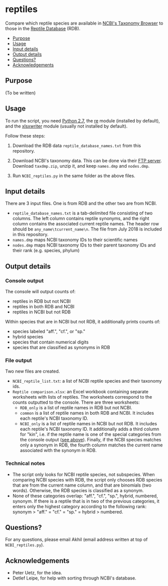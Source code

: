 # reptiles
Compare which reptile species are available in [NCBI's Taxonomy Browser](https://www.ncbi.nlm.nih.gov/Taxonomy/taxonomyhome.html/) to those in the [Reptile Database](http://reptile-database.org/) (RDB).

- [Purpose](#purpose)
- [Usage](#usage)
- [Input details](#input-details)
- [Output details](#output-details)
- [Questions?](#questions)
- [Acknowledgements](#acknowledgements)


## Purpose
(To be written)

## Usage

To run the script, you need [Python 2.7](https://www.python.org/download/releases/2.7/), the [re](https://docs.python.org/2/library/re.html) module (installed by default), and the [xlsxwriter](https://xlsxwriter.readthedocs.io/) module (usually not installed by default).

Follow these steps:

1. Download the RDB data `reptile_database_names.txt` from this repository. 

2. Download NCBI's taxonomy data. This can be done via their [FTP server](https://ftp.ncbi.nlm.nih.gov/pub/taxonomy/). Download `taxdmp.zip`, unzip it, and keep `names.dmp` and `nodes.dmp`. 

3. Run `NCBI_reptiles.py` in the same folder as the above files.

## Input details

There are 3 input files. One is from RDB and the other two are from NCBI.
* `reptile_database_names.txt` is a tab-delimited file consisting of two columns. The left column contains reptile synonyms, and the right column contains the associated current reptile names. The header row should be `any_name\tcurrent_name\n`. The file from July 2018 is included in this repository.
* `names.dmp` maps NCBI taxonomy IDs to their scientific names
* `nodes.dmp` maps NCBI taxonomy IDs to their parent taxonomy IDs and their rank (e.g. species, phylum)

## Output details

### Console output

The console will output counts of:
* reptiles in RDB but not NCBI
* reptiles in both RDB and NCBI
* reptiles in NCBI but not RDB

Within species that are in NCBI but not RDB, it additionally prints counts of:
* species labeled "aff.", "cf.", or "sp."
* hybrid species
* species that contain numerical digits
* species that are classified as synonyms in RDB

### File output

Two new files are created.

* `NCBI_reptile_list.txt`: a list of NCBI reptile species and their taxonomy ids.
* `Reptile comparison.xlsx`: an Excel workbook containing separate worksheets with lists of reptiles. The worksheets correspond to the counts outputted to the console. There are three worksheets:
  * `RDB_only` is a list of reptile names in RDB but not NCBI.
  * `common` is a list of reptile names in both RDB and NCBI. It includes each reptile's NCBI taxonomy ID.
  * `NCBI_only` is a list of reptile names in NCBI but not RDB. It includes each reptile's NCBI taxonomy ID. It additionally adds a third column for "kin", i.e. if the reptile name is one of the special categories from the console output ([see above](#console-output)). Finally, if the NCBI species matches only a synonym in RDB, the fourth column matches the current name associated with the synonym in RDB.

### Technical notes

* The script only looks for NCBI reptile species, not subspecies. When comparing NCBI species with RDB, the script only chooses RDB species that are from the current name column, and that are binomials (two words). Otherwise, the RDB species is classified as a synonym.
* None of these categories overlap: "aff.", "cf.", "sp.", hybrid, numbered, synonym. If there is a reptile that is in two of the previous categories, it enters only the highest category according to the following rank: synonym > "aff." = "cf." = "sp." = hybrid > numbered.

## Questions?
For any questions, please email Akhil (email address written at top of `NCBI_reptiles.py`).

## Acknowledgements
* Peter Uetz, for the idea.
* Detlef Leipe, for help with sorting through NCBI's database.
